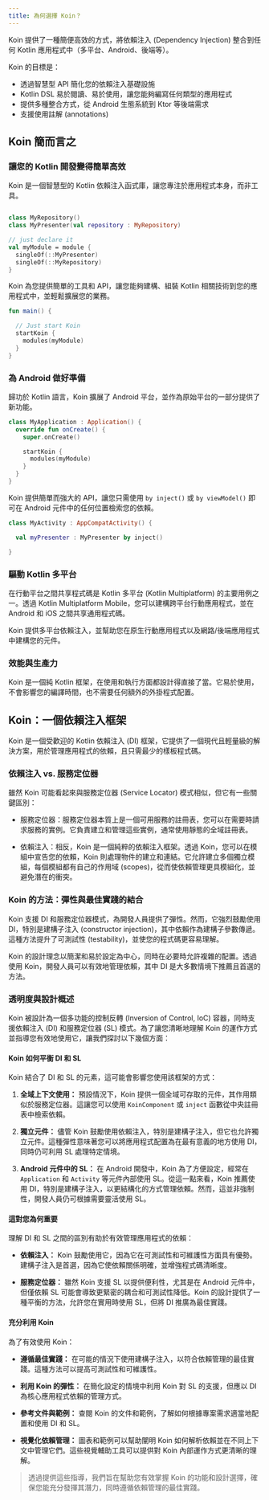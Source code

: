 ```yaml
---
title: 為何選擇 Koin？
---
```


Koin 提供了一種簡便高效的方式，將依賴注入 (Dependency Injection) 整合到任何 Kotlin 應用程式中（多平台、Android、後端等）。

Koin 的目標是：
- 透過智慧型 API 簡化您的依賴注入基礎設施
- Kotlin DSL 易於閱讀、易於使用，讓您能夠編寫任何類型的應用程式
- 提供多種整合方式，從 Android 生態系統到 Ktor 等後端需求
- 支援使用註解 (annotations)

## Koin 簡而言之

### 讓您的 Kotlin 開發變得簡單高效

Koin 是一個智慧型的 Kotlin 依賴注入函式庫，讓您專注於應用程式本身，而非工具。

```kotlin

class MyRepository()
class MyPresenter(val repository : MyRepository)

// just declare it
val myModule = module {
  singleOf(::MyPresenter)
  singleOf(::MyRepository)
}
```

Koin 為您提供簡單的工具和 API，讓您能夠建構、組裝 Kotlin 相關技術到您的應用程式中，並輕鬆擴展您的業務。

```kotlin
fun main() {

  // Just start Koin
  startKoin {
    modules(myModule)
  }
}
```

### 為 Android 做好準備

歸功於 Kotlin 語言，Koin 擴展了 Android 平台，並作為原始平台的一部分提供了新功能。

```kotlin
class MyApplication : Application() {
  override fun onCreate() {
    super.onCreate()

    startKoin {
      modules(myModule)
    }
  }
}
```

Koin 提供簡單而強大的 API，讓您只需使用 `by inject()` 或 `by viewModel()` 即可在 Android 元件中的任何位置檢索您的依賴。

```kotlin
class MyActivity : AppCompatActivity() {

  val myPresenter : MyPresenter by inject()

}
```

### 驅動 Kotlin 多平台

在行動平台之間共享程式碼是 Kotlin 多平台 (Kotlin Multiplatform) 的主要用例之一。透過 Kotlin Multiplatform Mobile，您可以建構跨平台行動應用程式，並在 Android 和 iOS 之間共享通用程式碼。

Koin 提供多平台依賴注入，並幫助您在原生行動應用程式以及網路/後端應用程式中建構您的元件。

### 效能與生產力

Koin 是一個純 Kotlin 框架，在使用和執行方面都設計得直接了當。它易於使用，不會影響您的編譯時間，也不需要任何額外的外掛程式配置。

## Koin：一個依賴注入框架

Koin 是一個受歡迎的 Kotlin 依賴注入 (DI) 框架，它提供了一個現代且輕量級的解決方案，用於管理應用程式的依賴，且只需最少的樣板程式碼。

### 依賴注入 vs. 服務定位器

雖然 Koin 可能看起來與服務定位器 (Service Locator) 模式相似，但它有一些關鍵區別：

- 服務定位器：服務定位器本質上是一個可用服務的註冊表，您可以在需要時請求服務的實例。它負責建立和管理這些實例，通常使用靜態的全域註冊表。

- 依賴注入：相反，Koin 是一個純粹的依賴注入框架。透過 Koin，您可以在模組中宣告您的依賴，Koin 則處理物件的建立和連結。它允許建立多個獨立模組，每個模組都有自己的作用域 (scopes)，從而使依賴管理更具模組化，並避免潛在的衝突。

### Koin 的方法：彈性與最佳實踐的結合

Koin 支援 DI 和服務定位器模式，為開發人員提供了彈性。然而，它強烈鼓勵使用 DI，特別是建構子注入 (constructor injection)，其中依賴作為建構子參數傳遞。這種方法提升了可測試性 (testability)，並使您的程式碼更容易理解。

Koin 的設計理念以簡潔和易於設定為中心，同時在必要時允許複雜的配置。透過使用 Koin，開發人員可以有效地管理依賴，其中 DI 是大多數情境下推薦且首選的方法。

### 透明度與設計概述

Koin 被設計為一個多功能的控制反轉 (Inversion of Control, IoC) 容器，同時支援依賴注入 (DI) 和服務定位器 (SL) 模式。為了讓您清晰地理解 Koin 的運作方式並指導您有效地使用它，讓我們探討以下幾個方面：

#### Koin 如何平衡 DI 和 SL

Koin 結合了 DI 和 SL 的元素，這可能會影響您使用該框架的方式：

1.  **全域上下文使用：** 預設情況下，Koin 提供一個全域可存取的元件，其作用類似於服務定位器。這讓您可以使用 `KoinComponent` 或 `inject` 函數從中央註冊表中檢索依賴。

2.  **獨立元件：** 儘管 Koin 鼓勵使用依賴注入，特別是建構子注入，但它也允許獨立元件。這種彈性意味著您可以將應用程式配置為在最有意義的地方使用 DI，同時仍可利用 SL 處理特定情境。

3.  **Android 元件中的 SL：** 在 Android 開發中，Koin 為了方便設定，經常在 `Application` 和 `Activity` 等元件內部使用 SL。從這一點來看，Koin 推薦使用 DI，特別是建構子注入，以更結構化的方式管理依賴。然而，這並非強制性，開發人員仍可根據需要靈活使用 SL。

#### 這對您為何重要

理解 DI 和 SL 之間的區別有助於有效管理應用程式的依賴：

-   **依賴注入：** Koin 鼓勵使用它，因為它在可測試性和可維護性方面具有優勢。建構子注入是首選，因為它使依賴關係明確，並增強程式碼清晰度。

-   **服務定位器：** 雖然 Koin 支援 SL 以提供便利性，尤其是在 Android 元件中，但僅依賴 SL 可能會導致更緊密的耦合和可測試性降低。Koin 的設計提供了一種平衡的方法，允許您在實用時使用 SL，但將 DI 推廣為最佳實踐。

#### 充分利用 Koin

為了有效使用 Koin：

-   **遵循最佳實踐：** 在可能的情況下使用建構子注入，以符合依賴管理的最佳實踐。這種方法可以提高可測試性和可維護性。

-   **利用 Koin 的彈性：** 在簡化設定的情境中利用 Koin 對 SL 的支援，但應以 DI 為核心應用程式依賴的管理方式。

-   **參考文件與範例：** 查閱 Koin 的文件和範例，了解如何根據專案需求適當地配置和使用 DI 和 SL。

-   **視覺化依賴管理：** 圖表和範例可以幫助闡明 Koin 如何解析依賴並在不同上下文中管理它們。這些視覺輔助工具可以提供對 Koin 內部運作方式更清晰的理解。

> 透過提供這些指導，我們旨在幫助您有效掌握 Koin 的功能和設計選擇，確保您能充分發揮其潛力，同時遵循依賴管理的最佳實踐。